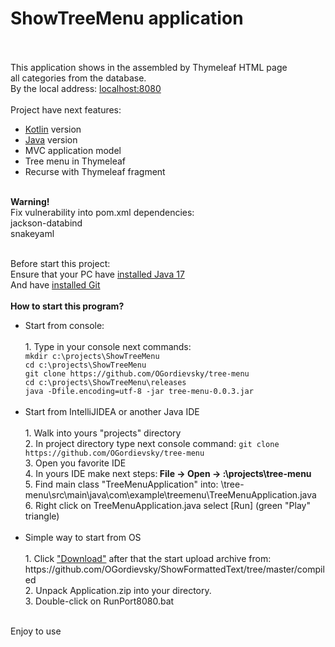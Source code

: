 # ShowTreeMenu application
<br/>
<br/>This application shows in the assembled by Thymeleaf HTML page 
<br/>all categories from the database.
<br/>By the local address: <a href="http://localhost:8080">localhost:8080</a> 
<br/>
<br/>Project have next features:

* <a href="https://github.com/OGordievsky/tree-menu/tree/kotlin">Kotlin</a> version
* <a href="https://github.com/OGordievsky/tree-menu/tree/java">Java</a> version
* MVC application model
* Tree menu in Thymeleaf
* Recurse with Thymeleaf fragment

<br/><b>Warning!</b>
<br/>Fix vulnerability into pom.xml dependencies:
<br/>jackson-databind
<br/>snakeyaml


<br/>Before start this project:
<br/>Ensure that your PC have <a href="https://www.oracle.com/java/technologies/javase/17-0-4-relnotes.html">installed Java 17</a>
<br/>And have <a href="https://git-scm.com/book/en/v2/Getting-Started-Installing-Git">installed Git</a>
<br/>
<br/><b>How to start this program?</b>
<ul>
<li> Start from console:</li>
<br/>1. Type in your console next commands:
<br/><code>mkdir c:\projects\ShowTreeMenu </code>
<br/><code>cd c:\projects\ShowTreeMenu </code>
<br/><code>git clone https://github.com/OGordievsky/tree-menu </code>
<br/><code>cd c:\projects\ShowTreeMenu\releases </code>
<br/><code>java -Dfile.encoding=utf-8 -jar tree-menu-0.0.3.jar</code>
<br/>
<br/>
<li> Start from IntelliJIDEA or another Java IDE </li> 
<br/>1. Walk into yours "projects" directory
<br/>2. In project directory type next console command: <code>git clone https://github.com/OGordievsky/tree-menu </code>
<br/>3. Open you favorite IDE
<br/>4. In yours IDE make next steps:<b> File -> Open -> :\projects\tree-menu</b>
<br/>5. Find main class "TreeMenuApplication" into: \tree-menu\src\main\java\com\example\treemenu\TreeMenuApplication.java
<br/>6. Right click on TreeMenuApplication.java select [Run] (green "Play" triangle)
<br/>
<br/>
<li> Simple way to start from OS </li> 
<br/>1. Click  <a href="https://github.com/OGordievsky/tree-menu/raw/java/releases/Application.zip">"Download"</a> after that the start upload archive from:
<br/>https://github.com/OGordievsky/ShowFormattedText/tree/master/compiled
<br/>2. Unpack Application.zip into your directory.
<br/>3. Double-click on RunPort8080.bat
<br/>
</ul>
<br/>Enjoy to use